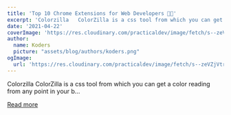 ```yaml
---
title: 'Top 10 Chrome Extensions for Web Developers 🚀🚀'
excerpt: 'Colorzilla   ColorZilla is a css tool from which you can get a color reading from any point in your b...'
date: '2021-04-22'
coverImage: 'https://res.cloudinary.com/practicaldev/image/fetch/s--zeVZjVtr--/c_imagga_scale,f_auto,fl_progressive,h_420,q_auto,w_1000/https://dev-to-uploads.s3.amazonaws.com/uploads/articles/mxfcpltm500r1df492vr.png'
author:
  name: Koders
  picture: "assets/blog/authors/koders.png"
ogImage:
  url: 'https://res.cloudinary.com/practicaldev/image/fetch/s--zeVZjVtr--/c_imagga_scale,f_auto,fl_progressive,h_420,q_auto,w_1000/https://dev-to-uploads.s3.amazonaws.com/uploads/articles/mxfcpltm500r1df492vr.png'
---
```


Colorzilla   ColorZilla is a css tool from which you can get a color reading from any point in your b...

[Read more](https://dev.to/kiransethu46/top-10-chrome-extensions-for-web-developers-3n5i)
